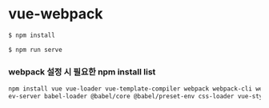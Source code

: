 # vue-webpack

```bash
$ npm install
```

```bash
$ npm run serve
```
### webpack 설정 시 필요한 npm install list
```bash
npm install vue vue-loader vue-template-compiler webpack webpack-cli webpack-d
ev-server babel-loader @babel/core @babel/preset-env css-loader vue-style-loader html-webpack-plugin rimraf -D
```
